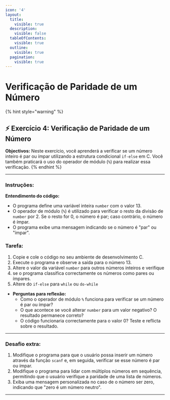 ```yaml
---
icon: '4'
layout:
  title:
    visible: true
  description:
    visible: false
  tableOfContents:
    visible: true
  outline:
    visible: true
  pagination:
    visible: true
---
```


# Verificação de Paridade de um Número

{% hint style="warning" %}
## ⚡️ Exercício 4:  **Verificação de Paridade de um Número**&#x20;



**Objectivos:** Neste exercício, você aprenderá a verificar se um número inteiro é par ou ímpar utilizando a estrutura condicional `if-else` em C. Você também praticará o uso do operador de módulo (`%`) para realizar essa verificação.
{% endhint %}



***



### **Instruções:**

**Entendimento do código:**

* O programa define uma variável inteira `number` com o valor 13.
* O operador de módulo (`%`) é utilizado para verificar o resto da divisão de `number` por 2. Se o resto for 0, o número é par; caso contrário, o número é ímpar.
* O programa exibe uma mensagem indicando se o número é "par" ou "ímpar".

### Tarefa:

1. Copie e cole o código no seu ambiente de desenvolvimento C.
2. Execute o programa e observe a saída para o número 13.
3. Altere o valor da variável `number` para outros números inteiros e verifique
4. se o programa classifica correctamente os números como pares ou ímpares.
5. Altere do `if-else` para `while` ou `do-while`

* **Perguntas para reflexão:**
  * Como o operador de módulo `%` funciona para verificar se um número é par ou ímpar?
  * O que acontece se você alterar `number` para um valor negativo? O resultado permanece correto?
  * O código funcionaria correctamente para o valor 0? Teste e reflicta sobre o resultado.

***



### **Desafio extra:**

1. Modifique o programa para que o usuário possa inserir um número através da função `scanf` e, em seguida, verificar se esse número é par ou ímpar.
2. Modifique o programa para lidar com múltiplos números em sequência, permitindo que o usuário verifique a paridade de uma lista de números.
3. Exiba uma mensagem personalizada no caso de o número ser zero, indicando que "zero é um número neutro".



***

